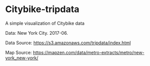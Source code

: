 # Citybike-tripdata
A simple visualization of Citybike data

Data: New York City. 2017-06.

Data Source: https://s3.amazonaws.com/tripdata/index.html

Map Source: https://mapzen.com/data/metro-extracts/metro/new-york_new-york/
